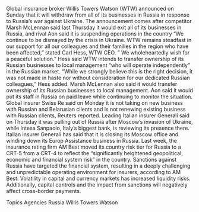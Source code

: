 Global insurance broker Willis Towers Watson (WTW) announced on Sunday that it will withdraw from all of its businesses in Russia in response to Russia’s war against Ukraine.
The announcement comes after competitor Marsh McLennan said last Thursday it would exit all of its businesses in Russia, and rival Aon said it is suspending operations in the country
“We continue to be dismayed by the crisis in Ukraine. WTW remains steadfast in our support for all our colleagues and their families in the region who have been affected,” stated Carl Hess, WTW CEO. ” We wholeheartedly wish for a peaceful solution.”
Hess said WTW intends to transfer ownership of its Russian businesses to local management “who will operate independently” in the Russian market.
“While we strongly believe this is the right decision, it was not made in haste nor without consideration for our dedicated Russian colleagues,” Hess added.
Marsh McLennan also said it would transfer ownership of its Russian businesses to local management.
Aon said it would put its staff in Russia on paid leave while continuing to monitor the situation.
Global insurer Swiss Re said on Monday it is not taking on new business with Russian and Belarusian clients and is not renewing existing business with Russian clients, Reuters reported.
Leading Italian insurer Generali said on Thursday it was pulling out of Russia after Moscow’s invasion of Ukraine, while Intesa Sanpaolo, Italy’s biggest bank, is reviewing its presence there.
Italian insurer Generali has said that it is closing its Moscow office and winding down its Europ Assistance business in Russia.
Last week, the insurance rating firm AM Best moved its country risk tier for Russia to a CRT-5 from a CRT-4 to reflect the “significantly heightened geopolitical, economic and financial system risk” in the country.
Sanctions against Russia have targeted the financial system, resulting in a deeply challenging and unpredictable operating environment for insurers, according to AM Best. Volatility in capital and currency markets has increased liquidity risks. Additionally, capital controls and the impact from sanctions will negatively affect cross-border payments.

Topics
Agencies
Russia
Willis Towers Watson
